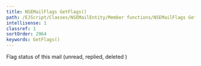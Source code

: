 ```yaml
---
title: NSEMailFlags GetFlags()
path: /EJScript/Classes/NSEMailEntity/Member functions/NSEMailFlags GetFlags()
intellisense: 1
classref: 1
sortOrder: 2964
keywords: GetFlags()
---
```



Flag status of this mail (unread, replied, deleted )


